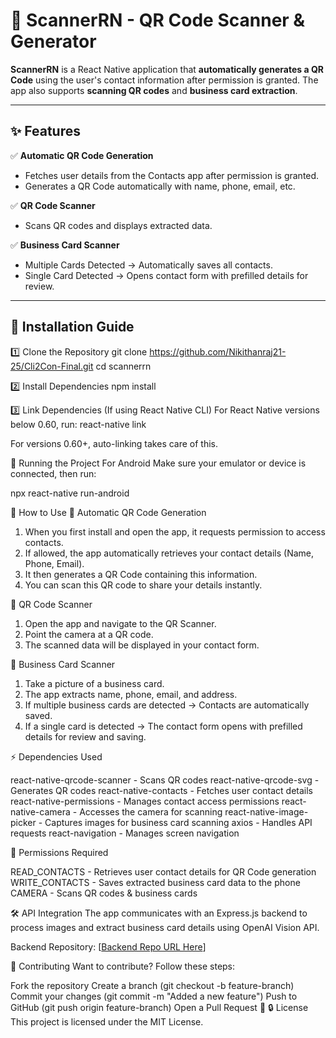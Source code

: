 # 📱 ScannerRN - QR Code Scanner & Generator

**ScannerRN** is a React Native application that **automatically generates a QR Code** using the user's contact information after permission is granted. The app also supports **scanning QR codes** and **business card extraction**.

---

## ✨ Features

✅ **Automatic QR Code Generation**  
   - Fetches user details from the Contacts app after permission is granted.  
   - Generates a QR Code automatically with name, phone, email, etc.  

✅ **QR Code Scanner**  
   - Scans QR codes and displays extracted data.  

✅ **Business Card Scanner**  
   - Multiple Cards Detected → Automatically saves all contacts.  
   - Single Card Detected → Opens contact form with prefilled details for review.  

---

## 🚀 Installation Guide

1️⃣ Clone the Repository
git clone https://github.com/Nikithanraj21-25/Cli2Con-Final.git
cd scannerrn

2️⃣ Install Dependencies
npm install

3️⃣ Link Dependencies (If using React Native CLI)
For React Native versions below 0.60, run:
react-native link

For versions 0.60+, auto-linking takes care of this.

📲 Running the Project
For Android
Make sure your emulator or device is connected, then run:

npx react-native run-android

🎯 How to Use
📌 Automatic QR Code Generation
1. When you first install and open the app, it requests permission to access contacts.
2. If allowed, the app automatically retrieves your contact details (Name, Phone, Email).
3. It then generates a QR Code containing this information.
4. You can scan this QR code to share your details instantly.

📌 QR Code Scanner
1. Open the app and navigate to the QR Scanner.
2. Point the camera at a QR code.
3. The scanned data will be displayed in your contact form.

📌 Business Card Scanner
1. Take a picture of a business card.
2. The app extracts name, phone, email, and address.
3. If multiple business cards are detected → Contacts are automatically saved.
4. If a single card is detected → The contact form opens with prefilled details for review and saving.

⚡ Dependencies Used

react-native-qrcode-scanner -	Scans QR codes
react-native-qrcode-svg -	Generates QR codes
react-native-contacts -	Fetches user contact details
react-native-permissions -	Manages contact access permissions
react-native-camera - Accesses the camera for scanning
react-native-image-picker - Captures images for business card scanning
axios - Handles API requests
react-navigation - Manages screen navigation

🔐 Permissions Required

READ_CONTACTS - Retrieves user contact details for QR Code generation
WRITE_CONTACTS	- Saves extracted business card data to the phone
CAMERA - Scans QR codes & business cards

🛠️ API Integration
The app communicates with an Express.js backend to process images and extract business card details using OpenAI Vision API.

Backend Repository: [[Backend Repo URL Here](https://github.com/Nikithanraj21-25/backend)]

🤝 Contributing
Want to contribute? Follow these steps:

Fork the repository
Create a branch (git checkout -b feature-branch)
Commit your changes (git commit -m "Added a new feature")
Push to GitHub (git push origin feature-branch)
Open a Pull Request 🎉
🔒 License
This project is licensed under the MIT License.
